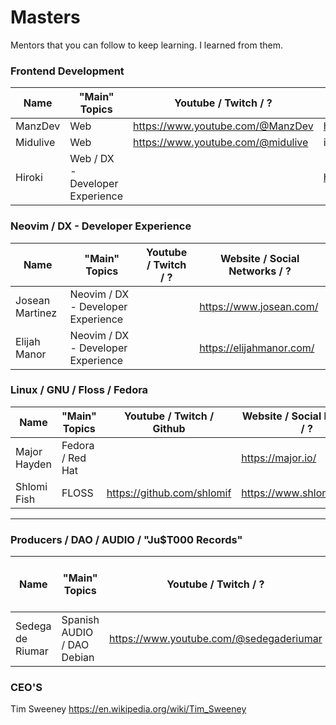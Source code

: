 # Masters

Mentors that you can follow to keep learning.
I learned from them.

### Frontend Development

| Name     | "Main" Topics                   | Youtube / Twitch / ?              | Website / Social Networks / ? |
| -------- | ------------------------------- | --------------------------------- | ----------------------------- |
| ManzDev  | Web                             | https://www.youtube.com/@ManzDev  | https://manz.dev/             |
| Midulive | Web                             | https://www.youtube.com/@midulive | instagram.com/midu.dev        |
| Hiroki   | Web / DX - Developer Experience |                                   | https://hirok.io/             |

### Neovim / DX - Developer Experience

| Name            | "Main" Topics                      | Youtube / Twitch / ? | Website / Social Networks / ? |
| --------------- | ---------------------------------- | -------------------- | ----------------------------- |
| Josean Martinez | Neovim / DX - Developer Experience |                      | https://www.josean.com/       |
| Elijah Manor    | Neovim / DX - Developer Experience |                      | https://elijahmanor.com/      |

### Linux / GNU / Floss / Fedora

| Name         | "Main" Topics    | Youtube / Twitch / Github  | Website / Social Networks / ? |
| ------------ | ---------------- | -------------------------- | ----------------------------- |
| Major Hayden | Fedora / Red Hat |                            | https://major.io/             |
| Shlomi Fish  | FLOSS            | https://github.com/shlomif | https://www.shlomifish.org/   |

---

### Producers / DAO / AUDIO / "Ju$T000 Records"

| Name             | "Main" Topics              | Youtube / Twitch / ?                    | Website / Social Networks / ? |
| ---------------- | -------------------------- | --------------------------------------- | ----------------------------- |
| Sedega de Riumar | Spanish AUDIO / DAO Debian | https://www.youtube.com/@sedegaderiumar |                               |

### CEO'S

Tim Sweeney
https://en.wikipedia.org/wiki/Tim_Sweeney
